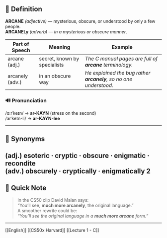 ## 📖 Definition  
**ARCANE** *(adjective)* — mysterious, obscure, or understood by only a few people.  
**ARCANELy** *(adverb)* — *in a mysterious or obscure manner*.  

| Part of Speech | Meaning | Example |
|----------------|---------|---------|
| arcane (adj.) | secret, known by specialists | *The C manual pages are full of **arcane** terminology.* |
| arcanely (adv.) | in an obscure way | *He explained the bug rather **arcanely**, so no one understood.* |

### 🔊 Pronunciation  
/ɑːrˈkeɪn/ → **ar-KAYN** (stress on the second)  
/arˈkeɪn-li/ → **ar-KAYN-lee**

---

## 🟰 Synonyms  
(adj.) esoteric · cryptic · obscure · enigmatic · recondite  
(adv.) obscurely · cryptically · enigmatically
2
---

## 📝 Quick Note  
> In the CS50 clip David Malan says:  
> “You’ll see, **much more arcanely**, the original language.”  
> A smoother rewrite could be:  
> *“You’ll see the original language in a **much more arcane** form.”*

---

[[English]] [[CS50x Harvard]] [[Lecture 1 - C]]